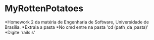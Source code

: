 # MyRottenPotatoes

*Homework 2 da matéria de Engenharia de Software, Universidade de Brasília.
*Extraia a pasta
*No cmd entre na pasta 'cd (path_da_pasta)'
*Digite 'rails s'

